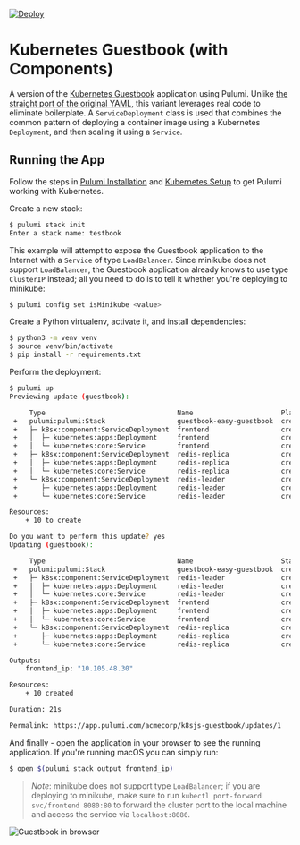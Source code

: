 [![Deploy](https://get.pulumi.com/new/button.svg)](https://app.pulumi.com/new?template=https://github.com/pulumi/examples/blob/master/kubernetes-py-guestbook/components/README.md)

# Kubernetes Guestbook (with Components)

A version of the [Kubernetes Guestbook](https://kubernetes.io/docs/tutorials/stateless-application/guestbook/)
application using Pulumi. Unlike [the straight port of the original YAML](../simple), this variant
leverages real code to eliminate boilerplate. A `ServiceDeployment` class is used that combines the common pattern
of deploying a container image using a Kubernetes `Deployment`, and then scaling it using a `Service`.

## Running the App

Follow the steps in [Pulumi Installation](https://www.pulumi.com/docs/get-started/install/) and [Kubernetes Setup](https://www.pulumi.com/docs/intro/cloud-providers/kubernetes/setup/) to get Pulumi working with Kubernetes.

Create a new stack:

```sh
$ pulumi stack init
Enter a stack name: testbook
```

This example will attempt to expose the Guestbook application to the Internet with a `Service` of
type `LoadBalancer`. Since minikube does not support `LoadBalancer`, the Guestbook application
already knows to use type `ClusterIP` instead; all you need to do is to tell it whether you're
deploying to minikube:

```sh
$ pulumi config set isMinikube <value>
```

Create a Python virtualenv, activate it, and install dependencies:

```bash
$ python3 -m venv venv
$ source venv/bin/activate
$ pip install -r requirements.txt
```

Perform the deployment:

```sh
$ pulumi up
Previewing update (guestbook):

     Type                                 Name                      Plan
 +   pulumi:pulumi:Stack                  guestbook-easy-guestbook  create
 +   ├─ k8sx:component:ServiceDeployment  frontend                  create
 +   │  ├─ kubernetes:apps:Deployment     frontend                  create
 +   │  └─ kubernetes:core:Service        frontend                  create
 +   ├─ k8sx:component:ServiceDeployment  redis-replica             create
 +   │  ├─ kubernetes:apps:Deployment     redis-replica             create
 +   │  └─ kubernetes:core:Service        redis-replica             create
 +   └─ k8sx:component:ServiceDeployment  redis-leader              create
 +      ├─ kubernetes:apps:Deployment     redis-leader              create
 +      └─ kubernetes:core:Service        redis-leader              create

Resources:
    + 10 to create

Do you want to perform this update? yes
Updating (guestbook):

     Type                                 Name                      Status
 +   pulumi:pulumi:Stack                  guestbook-easy-guestbook  created
 +   ├─ k8sx:component:ServiceDeployment  redis-leader              created
 +   │  ├─ kubernetes:apps:Deployment     redis-leader              created
 +   │  └─ kubernetes:core:Service        redis-leader              created
 +   ├─ k8sx:component:ServiceDeployment  frontend                  created
 +   │  ├─ kubernetes:apps:Deployment     frontend                  created
 +   │  └─ kubernetes:core:Service        frontend                  created
 +   └─ k8sx:component:ServiceDeployment  redis-replica             created
 +      ├─ kubernetes:apps:Deployment     redis-replica             created
 +      └─ kubernetes:core:Service        redis-replica             created

Outputs:
    frontend_ip: "10.105.48.30"

Resources:
    + 10 created

Duration: 21s

Permalink: https://app.pulumi.com/acmecorp/k8sjs-guestbook/updates/1
```

And finally - open the application in your browser to see the running application. If you're running
macOS you can simply run:

```sh
$ open $(pulumi stack output frontend_ip)
```

> _Note_: minikube does not support type `LoadBalancer`; if you are deploying to minikube, make sure
> to run `kubectl port-forward svc/frontend 8080:80` to forward the cluster port to the local
> machine and access the service via `localhost:8080`.

![Guestbook in browser](./imgs/guestbook.png)
